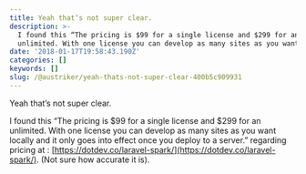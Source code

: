 ```yaml
---
title: Yeah that’s not super clear.
description: >-
  I found this “The pricing is $99 for a single license and $299 for an
  unlimited. With one license you can develop as many sites as you want…
date: '2018-01-17T19:58:43.190Z'
categories: []
keywords: []
slug: /@austriker/yeah-thats-not-super-clear-400b5c909931
---
```


Yeah that’s not super clear.

I found this “The pricing is $99 for a single license and $299 for an unlimited. With one license you can develop as many sites as you want locally and it only goes into effect once you deploy to a server.” regarding pricing at : [https://dotdev.co/laravel-spark/](https://dotdev.co/laravel-spark/). (Not sure how accurate it is).